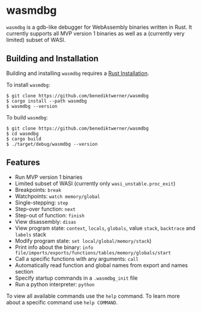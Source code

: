# wasmdbg

`wasmdbg` is a gdb-like debugger for WebAssembly binaries written in Rust. It currently supports all MVP version 1 binaries as well as a (currently very limited) subset of WASI.

## Building and Installation

Building and installing `wasmdbg` requires a [Rust Installation](https://www.rust-lang.org/).

To install `wasmdbg`:

```
$ git clone https://github.com/benediktwerner/wasmdbg
$ cargo install --path wasmdbg
$ wasmdbg --version
```

To build `wasmdbg`:
```
$ git clone https://github.com/benediktwerner/wasmdbg
$ cd wasmdbg
$ cargo build
$ ./target/debug/wasmdbg --version
```


## Features
- Run MVP version 1 binaries
- Limited subset of WASI (currently only `wasi_unstable.proc_exit`)
- Breakpoints: `break`
- Watchpoints: `watch memory/global`
- Single-stepping: `step`
- Step-over function: `next`
- Step-out of function: `finish`
- View disassembly: `disas`
- View program state: `context`, `locals`, `globals`, value `stack`, `backtrace` and `labels` stack
- Modify program state: `set local/global/memory/stack`)
- Print info about the binary: `info file/imports/exports/functions/tables/memory/globals/start`
- Call a specific functions with any arguments: `call`
- Automatically read function and global names from export and names section
- Specify startup commands in a `.wasmdbg_init` file
- Run a python interpreter: `python`

To view all available commands use the `help` command.
To learn more about a specific command use `help COMMAND`.
